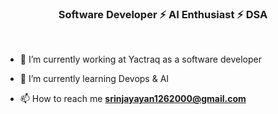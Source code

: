 <h3 align="center"> Software Developer ⚡ AI Enthusiast ⚡ DSA </h3>

<br>

- 🔭 I’m currently working at Yactraq as a software developer

- 🌱 I’m currently learning Devops & AI

- 📫 How to reach me **srinjayayan1262000@gmail.com**
